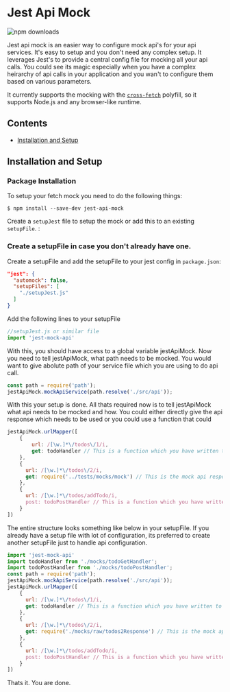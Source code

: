 # Jest Api Mock

![npm downloads](https://img.shields.io/npm/dw/jest-api-mock)

Jest api mock is an easier way to configure mock api's for your api services. It's easy to setup and you don't need any complex setup. It leverages Jest's to provide a central config file for mocking all your api calls. You could see its magic especially when you have a complex heirarchy of api calls in your application and you wan't to configure them based on various parameters.


It currently supports the mocking with the [`cross-fetch`](https://www.npmjs.com/package/cross-fetch) polyfill, so it supports Node.js and any browser-like runtime.

## Contents
- [Installation and Setup](#installation-and-setup)

## Installation and Setup

### Package Installation

To setup your fetch mock you need to do the following things:

```
$ npm install --save-dev jest-api-mock
```

Create a `setupJest` file to setup the mock or add this to an existing `setupFile`. :

### Create a setupFile in case you don't already have one.
Create a setupFile and add the setupFile to your jest config in `package.json`:

```JSON
"jest": {
  "automock": false,
  "setupFiles": [
    "./setupJest.js"
  ]
}
```
Add the following lines to your setupFile

```js
//setupJest.js or similar file
import 'jest-mock-api'
```
With this, you should have access to a global variable jestApiMock. Now you need to tell jestApiMock, what path needs to be mocked. You would want to give abolute path of your service file which you are using to do api call.
```js
const path = require('path');
jestApiMock.mockApiService(path.resolve('./src/api'));
```
With this your setup is done. All thats required now is to tell jestApiMock what api needs to be mocked and how.
You could either directly give the api response which needs to be used or you could use a function that could 
```js
jestApiMock.urlMapper([
    {
        url: /[\w.]*\/todos\/1/i,
        get: todoHandler // This is a function which you have written to handle apis ending with /todos/1
    },
    {
      url: /[\w.]*\/todos\/2/i,
      get: require('../tests/mocks/mock') // This is the mock api response
    },
    {
      url: /[\w.]*\/todos/addTodo/i,
      post: todoPostHandler // This is a function which you have written to handle apis ending with todos/addTodo of type post
    }
])
```
The entire structure looks something like below in your setupFile. If you already have a setup file with lot of configuration, its preferred to create another setupFile just to handle api configuration.
```js
import 'jest-mock-api'
import todoHandler from './mocks/todoGetHandler';
import todoPostHandler from './mocks/todoPostHandler';
const path = require('path');
jestApiMock.mockApiService(path.resolve('./src/api'));
jestApiMock.urlMapper([
    {
      url: /[\w.]*\/todos\/1/i,
      get: todoHandler // This is a function which you have written to handle apis ending with /todos/1
    },
    {
      url: /[\w.]*\/todos\/2/i,
      get: require('./mocks/raw/todos2Response') // This is the mock api response
    },
    {
      url: /[\w.]*\/todos/addTodo/i,
      post: todoPostHandler // This is a function which you have written to handle apis ending with todos/addTodo of type post
    }
])

```
Thats it. You are done.